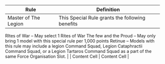 | Rule  | Definition  |
| ------------- | ------------- |
| Master of The Legion  | This Special Rule grants the following benefits
RItes of War – May select 1 Rites of War
The few and the Proud – May only bring 1 model with this special rule per 1,000 points
Retinue – Models with this rule may include a legion Command Squad, Legion Cataphractii Command Squad, or a Legion Tartaros Command Squad as a part of the same Force Organisation Slot.  |
| Content Cell  | Content Cell  |